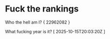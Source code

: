 # Fuck the rankings

Who the hell am I?
{ 22962082 }

What fucking year is it?
[ 2025-10-15T20:03:20Z ]
